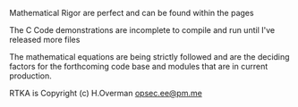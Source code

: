 Mathematical Rigor are perfect and can be found within the pages

The C Code demonstrations are incomplete to compile and run until I've released more files

The mathematical equations are being strictly followed and are the deciding factors for the 
forthcoming code base and modules that are in current production.

RTKA is Copyright (c) H.Overman opsec.ee@pm.me
